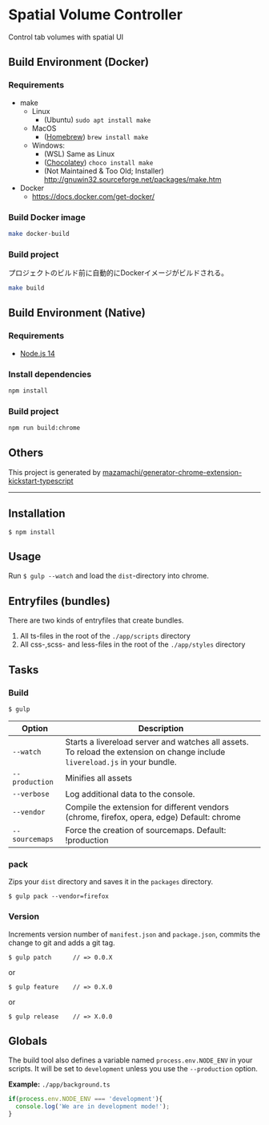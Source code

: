 # Spatial Volume Controller

Control tab volumes with spatial UI


## Build Environment (Docker)
### Requirements
- make
	- Linux
		- (Ubuntu) `sudo apt install make`
	- MacOS
		- ([Homebrew](https://brew.sh/)) `brew install make`
	- Windows:
		- (WSL) Same as Linux
		- ([Chocolatey](https://chocolatey.org/install)) `choco install make`
		- (Not Maintained & Too Old; Installer) http://gnuwin32.sourceforge.net/packages/make.htm
- Docker
	- https://docs.docker.com/get-docker/

### Build Docker image
```sh
make docker-build
```

### Build project
プロジェクトのビルド前に自動的にDockerイメージがビルドされる。

```sh
make build
```


## Build Environment (Native)
### Requirements
- [Node.js 14](https://nodejs.org/ja/download/)

### Install dependencies
```sh
npm install
```

### Build project
```sh
npm run build:chrome
```


## Others
This project is generated by [mazamachi/generator-chrome-extension-kickstart-typescript](https://github.com/mazamachi/generator-chrome-extension-kickstart-typescript/tree/d8e455b5d750084e9d27c9f84c536a4b83d4b72b)

-----

## Installation

	$ npm install

## Usage

Run `$ gulp --watch` and load the `dist`-directory into chrome.

## Entryfiles (bundles)

There are two kinds of entryfiles that create bundles.

1. All ts-files in the root of the `./app/scripts` directory
2. All css-,scss- and less-files in the root of the `./app/styles` directory

## Tasks

### Build

    $ gulp


| Option         | Description                                                                                                                                           |
|----------------|-------------------------------------------------------------------------------------------------------------------------------------------------------|
| `--watch`      | Starts a livereload server and watches all assets. <br>To reload the extension on change include `livereload.js` in your bundle.                      |
| `--production` | Minifies all assets                                                                                                                                   |
| `--verbose`    | Log additional data to the console.                                                                                                                   |
| `--vendor`     | Compile the extension for different vendors (chrome, firefox, opera, edge)  Default: chrome                                                                 |
| `--sourcemaps` | Force the creation of sourcemaps. Default: !production                                                                                                |


### pack

Zips your `dist` directory and saves it in the `packages` directory.

    $ gulp pack --vendor=firefox

### Version

Increments version number of `manifest.json` and `package.json`,
commits the change to git and adds a git tag.


    $ gulp patch      // => 0.0.X

or

    $ gulp feature    // => 0.X.0

or

    $ gulp release    // => X.0.0


## Globals

The build tool also defines a variable named `process.env.NODE_ENV` in your scripts. It will be set to `development` unless you use the `--production` option.


**Example:** `./app/background.ts`

```typescript
if(process.env.NODE_ENV === 'development'){
  console.log('We are in development mode!');
}
```
